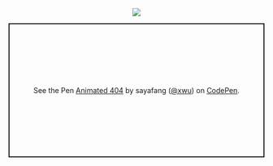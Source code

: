 <p align='center'>
<a href="https://www.youtube.com/watch?v=dQw4w9WgXcQ"><img src="https://github.com/blinkchan/blinkchan/blob/master/rickrollsmall.gif"></a>
</p>

<p class="codepen" data-height="265" data-theme-id="dark" data-default-tab="js,result" data-user="xwu" data-slug-hash="wvAbF" style="height: 265px; box-sizing: border-box; display: flex; align-items: center; justify-content: center; border: 2px solid; margin: 1em 0; padding: 1em;" data-pen-title="Animated 404">
  <span>See the Pen <a href="https://codepen.io/xwu/pen/wvAbF">
  Animated 404</a> by sayafang (<a href="https://codepen.io/xwu">@xwu</a>)
  on <a href="https://codepen.io">CodePen</a>.</span>
</p>
<script async src="https://static.codepen.io/assets/embed/ei.js"></script>

<!--
**blinkchan/blinkchan** is a ✨ _special_ ✨ repository because its `README.md` (this file) appears on your GitHub profile.

Here are some ideas to get you started:

- 🔭 I’m currently working on ...
- 🌱 I’m currently learning ...
- 👯 I’m looking to collaborate on ...
- 🤔 I’m looking for help with ...
- 💬 Ask me about ...
- 📫 How to reach me: ...
- 😄 Pronouns: ...
- ⚡ Fun fact: ...
-->
